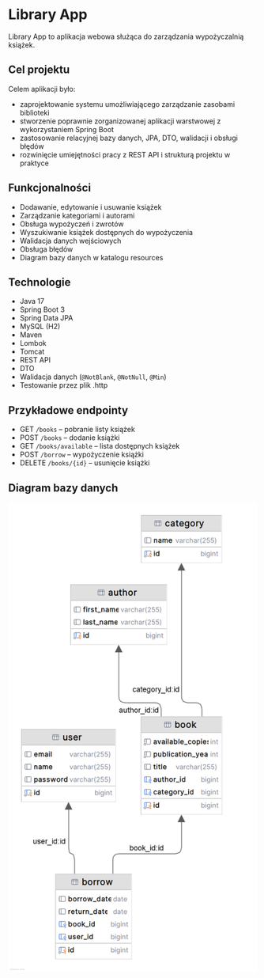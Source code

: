 # Library App

Library App to aplikacja webowa służąca do zarządzania wypożyczalnią książek. 


## Cel projektu

Celem aplikacji było:
- zaprojektowanie systemu umożliwiającego zarządzanie zasobami biblioteki
- stworzenie poprawnie zorganizowanej aplikacji warstwowej z wykorzystaniem Spring Boot
- zastosowanie relacyjnej bazy danych, JPA, DTO, walidacji i obsługi błędów
- rozwinięcie umiejętności pracy z REST API i strukturą projektu w praktyce

## Funkcjonalności

- Dodawanie, edytowanie i usuwanie książek
- Zarządzanie kategoriami i autorami
- Obsługa wypożyczeń i zwrotów
- Wyszukiwanie książek dostępnych do wypożyczenia
- Walidacja danych wejściowych
- Obsługa błędów
- Diagram bazy danych w katalogu resources

## Technologie

- Java 17
- Spring Boot 3
- Spring Data JPA
- MySQL (H2)
- Maven
- Lombok
- Tomcat
- REST API
- DTO
- Walidacja danych (`@NotBlank`, `@NotNull`, `@Min`)
- Testowanie przez plik .http

## Przykładowe endpointy

- GET `/books` – pobranie listy książek
- POST `/books` – dodanie książki
- GET `/books/available` – lista dostępnych książek
- POST `/borrow` – wypożyczenie książki
- DELETE `/books/{id}` – usunięcie książki

## Diagram bazy danych

![Diagram bazy danych](database-diagram.png)

